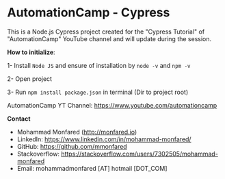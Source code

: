 # AutomationCamp - Cypress

This is a Node.js Cypress project created for the "Cypress Tutorial" of "AutomationCamp" YouTube channel and will update during the session.

**How to initialize**:

1- Install `Node JS` and ensure of installation by `node -v` and `npm -v`

2- Open project

3- Run `npm install package.json` in terminal (Dir to project root)

AutomationCamp YT Channel: https://www.youtube.com/automationcamp

**Contact**
- Mohammad Monfared (http://monfared.io)
- LinkedIn: https://www.linkedin.com/in/mohammad-monfared/
- GitHub: https://github.com/mmonfared
- Stackoverflow: https://stackoverflow.com/users/7302505/mohammad-monfared
- Email:   mohammadmonfared [AT] hotmail [DOT_COM]


